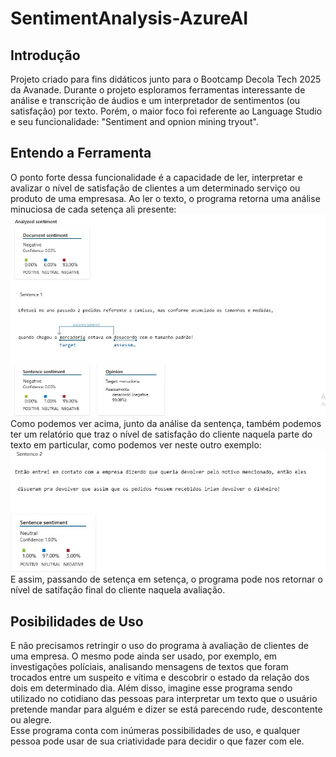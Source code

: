 # SentimentAnalysis-AzureAI

## Introdução
Projeto criado para fins didáticos junto para o Bootcamp Decola Tech 2025 da Avanade. Durante o projeto esploramos ferramentas interessante de análise e transcrição de áudios e um interpretador de sentimentos (ou satisfação) por texto. Porém, o maior foco foi referente ao Language Studio e seu funcionalidade: "Sentiment and opnion mining tryout".

## Entendo a Ferramenta
O ponto forte dessa funcionalidade é a capacidade de ler, interpretar e avalizar o nível de satisfação de clientes a um determinado serviço ou produto de uma empresasa.
Ao ler o texto, o programa retorna uma análise minuciosa de cada setença ali presente:
![Setença 1](anexos/Setença%201.jpg)
Como podemos ver acima, junto da análise da sentença, também podemos ter um relatório que traz o nível de satisfação do cliente naquela parte do texto em particular, como podemos ver neste outro exemplo:
![Setença 2](anexos/setença%202.jpg)
E assim, passando de setença em setença, o programa pode nos retornar o nível de satifação final do cliente naquela avaliação.

## Posibilidades de Uso
E não precisamos retringir o uso do programa à avaliação de clientes de uma empresa. O mesmo pode ainda ser usado, por exemplo, em investigações políciais, analisando mensagens de textos que foram trocados entre um suspeito e vítima e descobrir o estado da relação dos dois em determinado dia. Além disso, imagine esse programa sendo utilizado no cotidiano das pessoas para interpretar um texto que o usuário pretende mandar para alguém e dizer se está parecendo rude, descontente ou alegre.  
Esse programa conta com inúmeras possibilidades de uso, e qualquer pessoa pode usar de sua criatividade para decidir o que fazer com ele.